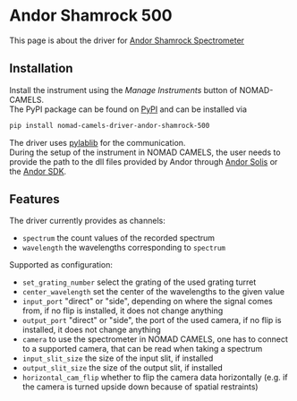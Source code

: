 # Andor Shamrock 500
This page is about the driver for [Andor Shamrock Spectrometer](https://andor.oxinst.com/products/kymera-and-shamrock-spectrographs/shamrock-500i)

## Installation
Install the instrument using the _Manage Instruments_ button of NOMAD-CAMELS.\
The PyPI package can be found on [PyPI](https://pypi.org/project/nomad-camels-driver-andor-shamrock-500/) and can be installed via 

```powershell
pip install nomad-camels-driver-andor-shamrock-500
```

The driver uses [pylablib](https://pylablib.readthedocs.io/en/latest/devices/AndorShamrock.html) for the communication.\
During the setup of the instrument in NOMAD CAMELS, the user needs to provide the path to the dll files provided by Andor through [Andor Solis](https://andor.oxinst.com/products/solis-software/) or the [Andor SDK](https://andor.oxinst.com/products/software-development-kit/software-development-kit).


## Features
The driver currently provides as channels:
- `spectrum` the count values of the recorded spectrum
- `wavelength` the wavelengths corresponding to `spectrum`

Supported as configuration:
- `set_grating_number` select the grating of the used grating turret
- `center_wavelength` set the center of the wavelengths to the given value
- `input_port` "direct" or "side", depending on where the signal comes from, if no flip is installed, it does not change anything
- `output_port` "direct" or "side", the port of the used camera, if no flip is installed, it does not change anything
- `camera` to use the spectrometer in NOMAD CAMELS, one has to connect to a supported camera, that can be read when taking a spectrum
- `input_slit_size` the size of the input slit, if installed
- `output_slit_size` the size of the output slit, if installed
- `horizontal_cam_flip` whether to flip the camera data horizontally (e.g. if the camera is turned upside down because of spatial restraints)
